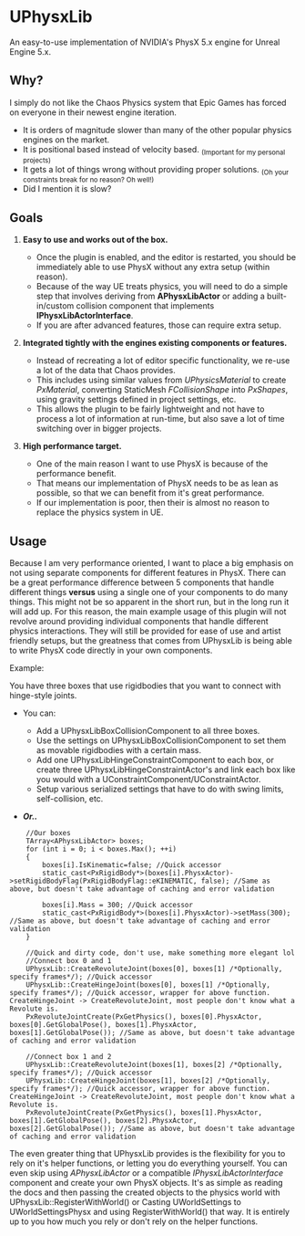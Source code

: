 # UPhysxLib
An easy-to-use implementation of NVIDIA's PhysX 5.x engine for Unreal Engine 5.x.

## Why?
I simply do not like the Chaos Physics system that Epic Games has forced on everyone in their newest engine iteration.

* It is orders of magnitude slower than many of the other popular physics engines on the market.
* It is positional based instead of velocity based. <sub>(Important for my personal projects)</sub>
* It gets a lot of things wrong without providing proper solutions. <sub>(Oh your constraints break for no reason? Oh well!)</sub>
* Did I mention it is slow?

## Goals
1. **Easy to use and works out of the box.**
     - Once the plugin is enabled, and the editor is restarted, you should be immediately able to use PhysX without any extra setup (within reason).
     - Because of the way UE treats physics, you will need to do a simple step that involves deriving from **APhysxLibActor** or adding a built-in/custom collision component that implements **IPhysxLibActorInterface**. 
     - If you are after advanced features, those can require extra setup.
  
2. **Integrated tightly with the engines existing components or features.**
     - Instead of recreating a lot of editor specific functionality, we re-use a lot of the data that Chaos provides.
     - This includes using similar values from *UPhysicsMaterial* to create *PxMaterial*, converting StaticMesh *FCollisionShape* into *PxShapes*, using gravity settings defined in project settings, etc.
     - This allows the plugin to be fairly lightweight and not have to process a lot of information at run-time, but also save a lot of time switching over in bigger projects.
3. **High performance target.**
     - One of the main reason I want to use PhysX is because of the performance benefit. 
     - That means our implementation of PhysX needs to be as lean as possible, so that we can benefit from it's great performance.
     - If our implementation is poor, then their is almost no reason to replace the physics system in UE.
     
## Usage
Because I am very performance oriented, I want to place a big emphasis on not using separate components for different features in PhysX. There can be a great performance difference between 5 components that handle different things **versus** using a single one of your components to do many things. This might not be so apparent in the short run, but in the long run it will add up. For this reason, the main example usage of this plugin will not revolve around providing individual components that handle different physics interactions. They will still be provided for ease of use and artist friendly setups, but the greatness that comes from UPhysxLib is being able to write PhysX code directly in your own components.

Example:

You have three boxes that use rigidbodies that you want to connect with hinge-style joints.

-  You can:
   - Add a UPhysxLibBoxCollisionComponent to all three boxes.
   - Use the settings on UPhysxLibBoxCollisionComponent to set them as movable rigidbodies with a certain mass.
   - Add one UPhysxLibHingeConstraintComponent to each box, or create three UPhysxLibHingeConstraintActor's and link each box like you would with a UConstraintComponent/UConstraintActor.
   - Setup various serialized settings that have to do with swing limits, self-collision, etc.

-  ***Or..***

```
	//Our boxes
	TArray<APhysxLibActor> boxes;
	for (int i = 0; i < boxes.Max(); ++i)
	{
		boxes[i].IsKinematic=false; //Quick accessor
		static_cast<PxRigidBody*>(boxes[i].PhysxActor)->setRigidBodyFlag(PxRigidBodyFlag::eKINEMATIC, false); //Same as above, but doesn't take advantage of caching and error validation

		boxes[i].Mass = 300; //Quick accessor
		static_cast<PxRigidBody*>(boxes[i].PhysxActor)->setMass(300); //Same as above, but doesn't take advantage of caching and error validation
	}

	//Quick and dirty code, don't use, make something more elegant lol
	//Connect box 0 and 1
	UPhysxLib::CreateRevoluteJoint(boxes[0], boxes[1] /*Optionally, specify frames*/); //Quick accessor
	UPhysxLib::CreateHingeJoint(boxes[0], boxes[1] /*Optionally, specify frames*/); //Quick accessor, wrapper for above function. CreateHingeJoint -> CreateRevoluteJoint, most people don't know what a Revolute is.
	PxRevoluteJointCreate(PxGetPhysics(), boxes[0].PhysxActor, boxes[0].GetGlobalPose(), boxes[1].PhysxActor, boxes[1].GetGlobalPose()); //Same as above, but doesn't take advantage of caching and error validation

	//Connect box 1 and 2
	UPhysxLib::CreateRevoluteJoint(boxes[1], boxes[2] /*Optionally, specify frames*/); //Quick accessor
	UPhysxLib::CreateHingeJoint(boxes[1], boxes[2] /*Optionally, specify frames*/); //Quick accessor, wrapper for above function. CreateHingeJoint -> CreateRevoluteJoint, most people don't know what a Revolute is.
	PxRevoluteJointCreate(PxGetPhysics(), boxes[1].PhysxActor, boxes[1].GetGlobalPose(), boxes[2].PhysxActor, boxes[2].GetGlobalPose()); //Same as above, but doesn't take advantage of caching and error validation
```

The even greater thing that UPhysxLib provides is the flexibility for you to rely on it's helper functions, or letting you do everything yourself. You can even skip using *APhysxLibActor* or a compatible *IPhysxLibActorInterface* component and create your own PhysX objects. It's as simple as reading the docs and then passing the created objects to the physics world with UPhysxLib::RegisterWithWorld() or Casting UWorldSettings to UWorldSettingsPhysx and using RegisterWithWorld() that way. It is entirely up to you how much you rely or don't rely on the helper functions.
